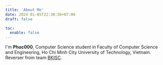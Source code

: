 ```yaml
---
title: 'About Me'
date: 2024-01-05T22:38:56+07:00
draft: false

toc:
  enable: false
---
```


I'm **Phuc000**, Computer Science student in Faculty of Computer Science and Engineering, Ho Chi Minh City University of Technology, Vietnam. Reverser from team [BKISC](https://bkisc.com).
